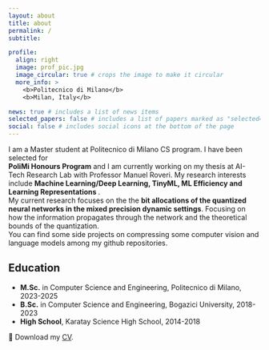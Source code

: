 ```yaml
---
layout: about
title: about
permalink: /
subtitle:

profile:
  align: right
  image: prof_pic.jpg
  image_circular: true # crops the image to make it circular
  more_info: >
    <b>Politecnico di Milano</b>
    <b>Milan, Italy</b>

news: true # includes a list of news items
selected_papers: false # includes a list of papers marked as "selected={true}"
social: false # includes social icons at the bottom of the page
---
```


I am a Master student at Politecnico di Milano CS program. I have been selected for <br>
<b>PoliMi Honours Program</b> and I am currently working on my thesis at AI-Tech Research Lab with Professor Manuel Roveri.
My research interests include <b> Machine Learning/Deep Learning, TinyML, ML Efficiency and Learning Representations </b>. <br>
My current research focuses on the the <b>bit allocations of the quantized neural networks in the mixed precision dynamic settings</b>. Focusing on how the information propagates through the network and the theoretical bounds of the quantization.<br>
You can find some side projects on compressing some computer vision and language models among my github repositories.

## Education
* <b>M.Sc.</b> in Computer Science and Engineering, Politecnico di Milano, 2023-2025
* <b>B.Sc.</b> in Computer Science and Engineering, Bogazici University, 2018-2023
* <b>High School</b>, Karatay Science High School, 2014-2018

:page_with_curl: Download my [CV](file:///Users/emreakbulut/Downloads/Academic_CV_Template%20(1).pdf).
